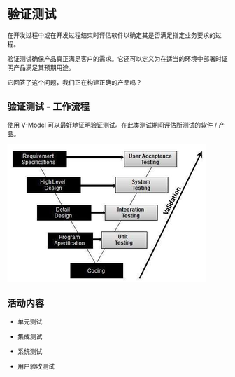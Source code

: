 # 验证测试

在开发过程中或在开发过程结束时评估软件以确定其是否满足指定业务要求的过程。

验证测试确保产品真正满足客户的需求。它还可以定义为在适当的环境中部署时证明产品满足其预期用途。

它回答了这个问题，我们正在构建正确的产品吗？

## 验证测试 - 工作流程

使用 V-Model 可以最好地证明验证测试。在此类测试期间评估所测试的软件 / 产品。

![测试生命周期中的验证测试](../screenshot/2019-06-03-14-19-02.png)

## 活动内容

* 单元测试

* 集成测试

* 系统测试

* 用户验收测试
